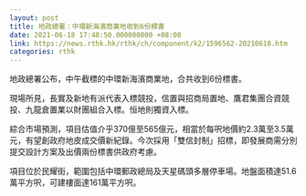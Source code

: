 ```yaml
---
layout: post
title: 地政總署：中環新海濱商業地收到6份標書
date: 2021-06-18 17:48:50.000000000 +08:00
link: https://news.rthk.hk/rthk/ch/component/k2/1596562-20210618.htm
categories: rthk
---
```


地政總署公布，中午截標的中環新海濱商業地，合共收到6份標書。

現場所見，長實及新地有派代表入標競投，信置與招商局置地、鷹君集團合資競投、九龍倉置業以財團組合入標。恒地則獨資入標。

綜合市場預測，項目估值介乎370億至565億元，相當於每呎地價約2.3萬至3.5萬元，有望創政府地皮成交價新紀錄。今次採用「雙信封制」招標，即發展商需分別提交設計方案及出價兩份標書供政府考慮。

項目位於民耀街，範圍包括中環郵政總局及天星碼頭多層停車場。地盤面積達51.6萬平方呎，可建樓面達161萬平方呎。
